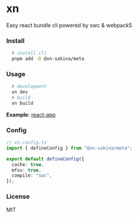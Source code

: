 # xn

Easy react bundle cli powered by swc & webpack5

### Install

```bash
  # install cli
  pnpm add -D @xn-sakina/meta
```

### Usage

```bash
  # development
  xn dev
  # build
  xn build
```

**Example**: [react-app](./apps/react-app)

### Config

```ts
// xn.config.ts
import { defineConfig } from "@xn-sakina/meta";

export default defineConfig({
  cache: true,
  mfsu: true,
  compile: "swc",
});
```

### License

MIT
